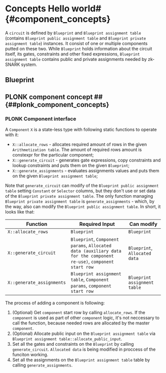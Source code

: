 # Concepts Hello world# {#component_concepts}

A ```circuit``` is defined by ```Blueprint``` and ```Blueprint assignment table``` (contains ```Blueprint public assignment table``` and ```Blueprint private assignment table```) instances.
It consist of one or multiple components putted on these two.
While ```Blueprint``` holds information about the circuit itself, its gates, constraints and other fixed expressions, ```Blueprint assignment table``` contains public and private assignments needed by zk-SNARK system.

## Blueprint 

## PLONK component concept ## {##plonk_component_concepts}

### PLONK Component interface ###

A ```Component``` ```X``` is a state-less type with following static functions to operate with it:

* ```X::allocate_rows``` - allocates required amount of rows in the given ```Arithmetization table```. The amount of required rows amount is constexpr for the particular component;
* ```X::generate_circuit``` - generates gate expressions, copy constraints and lookup constraints and puts them on the given ```Blueprint```;
* ```X::generate_assignments``` - evaluates assignments values and puts them on the given ```Blueprint assignment table```;

Note that ```generate_circuit``` can modify of the ```Blueprint public assignment table``` setting ```Constant``` or ```Selector``` columns, but they don't use or set data of the ```Blueprint private assignment table```. The only function managing ```Blueprint private assignment table``` is ```generate_assignments``` - which, by the way, also can modify the ```Blueprint public assignment table```. In short, it looks like that:

|Function                   |Required Input                    |Can modify |
|-----------------------------|------------------------|-----------------------|
|```X::allocate_rows```       |```Blueprint```         |```Blueprint```|
|```X::generate_circuit```      |```Blueprint```, ```Component params```, ```Allocated data (auxiliary data for the component re-use)```, ```component start row```          |```Blueprint```, ```Allocated data```|
|```X::generate_assignments```  |```Blueprint assignment table```, ```Component params```, ```component start row```        |```Blueprint assignment table```|

The process of adding a component is following:

1. (Optional) Get ```component``` start row by calling ```allocate_rows```. If the ```component``` is used as part of other ```component``` logic, it's not neccessary to call the function, because needed rows are allocated by the master ```component```.
2. (Optional) Allocate public input on the ```Blueprint assignment table``` via ```Blueprint assignment table::allocate_public_input```.
3. Set all the gates and constraints on the ```Blueprint``` by calling ```generate_circuit```. ```Allocated data``` is being modified in proccess of the funciton working.
4. Set all the assignments on the ```Blueprint assignment table``` table by calling ```generate_assignments```.